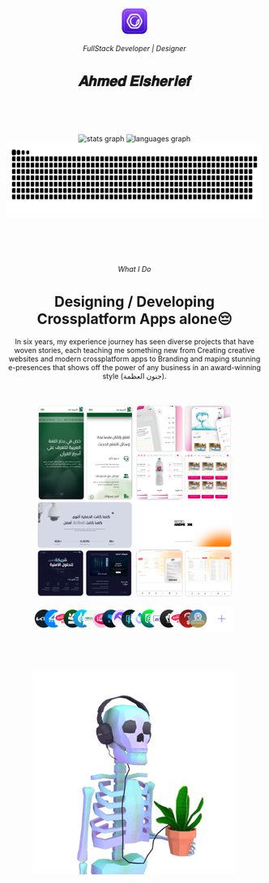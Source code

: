 
<div align="center">
  <br><br>
<a href="https://el-sherief.github.io/">
  <img  align="center" src="https://raw.githubusercontent.com/EL-SHERIEF/EL-SHERIEF.github.io/main/img/mylogo.png" height="50" alt="My logo"  />
</a>
  
  <h6>FullStack Developer | Designer</h6>

  <h1 align="center">𝑨𝒉𝒎𝒆𝒅 𝑬𝒍𝒔𝒉𝒆𝒓𝒊𝒆𝒇<br><br></h1>
    <br><br>
</div>

<div align="center">
  <img src="https://github-readme-stats.vercel.app/api?username=EL-SHERIEF&hide_title=true&hide_rank=false&rank_icon=github&show_icons=true&include_all_commits=true&count_private=true&disable_animations=false&locale=en&hide_border=true&bg_color=ffffff0d&border_radius=15&icon_color=702EE6&text_color=fffffff5&title_color=702EE6" height="150" alt="stats graph"  />
  <img src="https://github-readme-stats.vercel.app/api/top-langs?username=EL-SHERIEF&locale=en&hide_title=false&layout=compact&card_width=320&langs_count=5&&hide_border=true&bg_color=ffffff0d&border_radius=15&icon_color=702EE6&text_color=fffffff5&title_color=702EE6&custom_title=React🎶" height="150" alt="languages graph"  />
</div>


<div align="center">
 
  <img align="center" height="150" src="https://raw.githubusercontent.com/EL-SHERIEF/EL-SHERIEF.github.io/18e35e99a01643f45bd5df10d193649806a24abc/img/snake.svg"  />
    <br><br> <br><br>
</div>

<div align="center">
 <h1>
  <h6>What I Do</h6>
  <h1 align="center">Designing / Developing Crossplatform Apps alone😔</h1>  
    <P>In six years, my experience journey has seen diverse projects that have woven stories, each teaching me something new from Creating creative websites and modern crossplatform apps to Branding and maping stunning e-presences that shows off the power of any business in an award-winning style (جنون العظمة).</P>
 <br><br>
    <img  align="center" src="https://raw.githubusercontent.com/EL-SHERIEF/EL-SHERIEF.github.io/main/img/dadd_preview.png" height="190" alt="Project Dadd"  />
    <img  align="center" src="https://raw.githubusercontent.com/EL-SHERIEF/EL-SHERIEF.github.io/main/img/hayat_preview.png" height="190" alt="Project Hayat"  />
    <img  align="center" src="https://raw.githubusercontent.com/EL-SHERIEF/EL-SHERIEF.github.io/main/img/rawand_preview.png" height="190" alt="Project Rawand"  />
    <img  align="center" src="https://raw.githubusercontent.com/EL-SHERIEF/EL-SHERIEF.github.io/main/img/wellmade_preview.png" height="190" alt="Project Well madi ui|ux"  />
 <br><br>
     <img  align="center" src="https://raw.githubusercontent.com/EL-SHERIEF/EL-SHERIEF.github.io/main/img/clients.png" height="50" alt="My projects"  />
  <br><br>
  

 <br><br>

   </h1>
</div>

<div align="center">
       <img  align="center" src="https://raw.githubusercontent.com/EL-SHERIEF/EL-SHERIEF.github.io/main/img/skeleton.gif" height="400" alt="My projects"  />
  <br><br><br>
</div>
